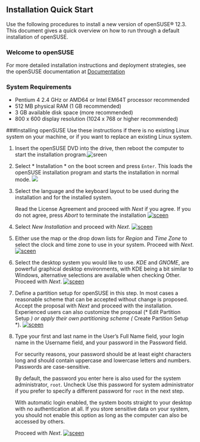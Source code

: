 ## Installation Quick Start
Use the following procedures to install a new version of openSUSE® 12.3. This document gives a quick overview on how to run through a default installation of openSUSE.

### Welcome to openSUSE
For more detailed installation instructions and deployment strategies, see the openSUSE documentation at [Documentation](http://doc.opensuse.org/)

### System Requirements
* Pentium 4 2.4 GHz or AMD64 or Intel EM64T processor recommended
* 512 MB physical RAM (1 GB recommended)
* 3 GB available disk space (more recommended)
* 800 x 600 display resolution (1024 x 768 or higher recommended)

###Installing openSUSE
Use these instructions if there is no existing Linux system on your machine, or if you want to replace an existing Linux system.

1. Insert the openSUSE DVD into the drive, then reboot the computer to start the installation program.![sreen](../images/1.jpg)
2. Select * Installation * on the boot screen and press `Enter`. This loads the openSUSE installation program and starts the installation in normal mode.
![](./images/1.2.png)

3. Select the language and the keyboard layout to be used during the installation and for the installed system.

    Read the License Agreement and proceed with *Next* if you agree. If you do not agree, press *Abort* to terminate the installation [![sceen](./images/1.3.png)](./images/1.3.png)

4. Select *New Installation* and proceed with *Next*.
[![sceen](./images/1.4.png)](./images/1.4.png)

5. Either use the map or the drop down lists for *Region* and *Time Zone* to select the clock and time zone to use in your system. Proceed with *Next*.
[![sceen](./images/1.5.png)](./images/1.5.png)

6. Select the desktop system you would like to use. *KDE* and *GNOME*, are powerful graphical desktop environments, with KDE being a bit similar to Windows, alternative selections are available when checking Other. Proceed with *Next*.
[![sceen](./images/1.6.png)](./images/1.6.png)

7. Define a partition setup for openSUSE in this step. In most cases a reasonable scheme that can be accepted without change is proposed. Accept the proposal with *Next* and proceed with the installation. Experienced users can also customize the proposal (* Edit Partition Setup *) or apply their own partitioning scheme (* Create Partition Setup *).
[![sceen](./images/1.7.png)](./images/1.7.png)

8.  Type your first and last name in the User’s Full Name field, your login name in the Username field, and your password in the Password field.

    For security reasons, your password should be at least eight characters long and should contain uppercase and lowercase letters and numbers. Passwords are case-sensitive.

    By default, the password you enter here is also used for the system administrator, `root`. Uncheck Use this password for system administrator if you prefer to specify a different password for `root` in the next step.

    With automatic login enabled, the system boots straight to your desktop with no authentication at all. If you store sensitive data on your system, you should not enable this option as long as the computer can also be accessed by others.

    Proceed with *Next*.
[![sceen](./images/1.8.png)](./images/1.8.png)
